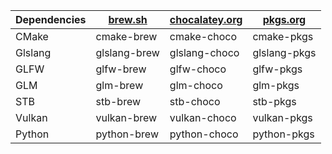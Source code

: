 | Dependencies | [ brew.sh ](https://brew.sh/) | [ chocalatey.org ](https://community.chocolatey.org/) | [ pkgs.org ](https://pkgs.org/) |
| ------------ | ----------------------------- | ----------------------------------------------------- | ------------------------------- |
| CMake        | cmake-brew                    | cmake-choco                                           | cmake-pkgs                      |
| Glslang      | glslang-brew                  | glslang-choco                                         | glslang-pkgs                    |
| GLFW         | glfw-brew                     | glfw-choco                                            | glfw-pkgs                       |
| GLM          | glm-brew                      | glm-choco                                             | glm-pkgs                        |
| STB          | stb-brew                      | stb-choco                                             | stb-pkgs                        |
| Vulkan       | vulkan-brew                   | vulkan-choco                                          | vulkan-pkgs                     |
| Python       | python-brew                   | python-choco                                          | python-pkgs                     |
